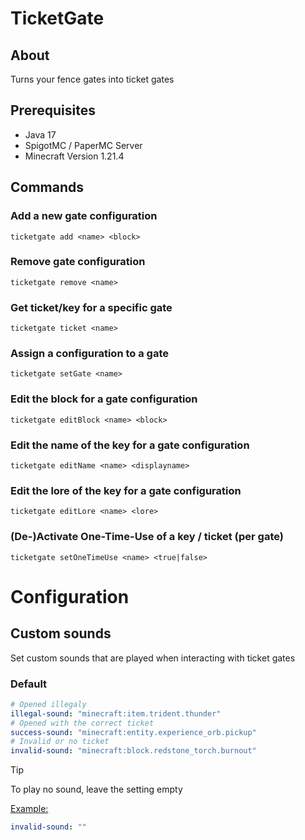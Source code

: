 # TicketGate

## About

Turns your fence gates into ticket gates

## Prerequisites

- Java 17
- SpigotMC / PaperMC Server
- Minecraft Version 1.21.4

## Commands

### Add a new gate configuration

`ticketgate add <name> <block>`

### Remove gate configuration

`ticketgate remove <name>`

### Get ticket/key for a specific gate

`ticketgate ticket <name>`

### Assign a configuration to a gate

`ticketgate setGate <name>`

### Edit the block for a gate configuration

`ticketgate editBlock <name> <block>`

### Edit the name of the key for a gate configuration

`ticketgate editName <name> <displayname>`

### Edit the lore of the key for a gate configuration

`ticketgate editLore <name> <lore>`

### (De-)Activate One-Time-Use of a key / ticket (per gate)

`ticketgate setOneTimeUse <name> <true|false>`

# Configuration

## Custom sounds

Set custom sounds that are played when interacting with ticket gates

### Default

```yml
# Opened illegaly
illegal-sound: "minecraft:item.trident.thunder"
# Opened with the correct ticket
success-sound: "minecraft:entity.experience_orb.pickup"
# Invalid or no ticket
invalid-sound: "minecraft:block.redstone_torch.burnout"
```

> [!Tip]
> To play no sound, leave the setting empty
>
> <ins>Example:</ins>
> ```yml
> invalid-sound: ""
> ```
